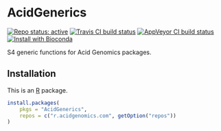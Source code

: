 # AcidGenerics

[![Repo status: active](https://www.repostatus.org/badges/latest/active.svg)](https://www.repostatus.org/#active)
[![Travis CI build status](https://travis-ci.com/acidgenomics/AcidGenerics.svg?branch=master)](https://travis-ci.com/acidgenomics/AcidGenerics)
[![AppVeyor CI build status](https://ci.appveyor.com/api/projects/status/0m28wwtjnbib03jc/branch/master?svg=true)](https://ci.appveyor.com/project/mjsteinbaugh/acidgenerics/branch/master)
[![Install with Bioconda](https://img.shields.io/badge/install%20with-bioconda-brightgreen.svg?style=flat)](http://bioconda.github.io/recipes/r-acidgenerics/README.html)

S4 generic functions for Acid Genomics packages.

## Installation

This is an [R][] package.

```r
install.packages(
    pkgs = "AcidGenerics",
    repos = c("r.acidgenomics.com", getOption("repos"))
)
```

[r]: https://www.r-project.org/
